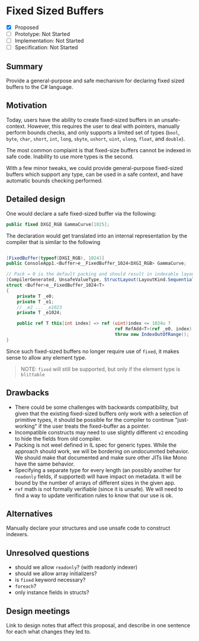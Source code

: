# Fixed Sized Buffers

* [x] Proposed
* [ ] Prototype: Not Started
* [ ] Implementation: Not Started
* [ ] Specification: Not Started

## Summary
[summary]: #summary

Provide a general-purpose and safe mechanism for declaring fixed sized buffers to the C# language.

## Motivation
[motivation]: #motivation

Today, users have the ability to create fixed-sized buffers in an unsafe-context. However, this requires the user to deal with pointers, manually perform bounds checks, and only supports a limited set of types (`bool`, `byte`, `char`, `short`, `int`, `long`, `sbyte`, `ushort`, `uint`, `ulong`, `float`, and `double`).

The most common complaint is that fixed-size buffers cannot be indexed in safe code. Inability to use more types is the second.

With a few minor tweaks, we could provide general-purpose fixed-sized buffers which support any type, can be used in a safe context, and have automatic bounds checking performed.

## Detailed design
[design]: #detailed-design

One would declare a safe fixed-sized buffer via the following:

```C#
public fixed DXGI_RGB GammaCurve[1025];
```

The declaration would get translated into an internal representation by the compiler that is similar to the following

```C#

[FixedBuffer(typeof(DXGI_RGB), 1024)]
public ConsoleApp1.<Buffer>e__FixedBuffer_1024<DXGI_RGB> GammaCurve;

// Pack = 0 is the default packing and should result in indexable layout.
[CompilerGenerated, UnsafeValueType, StructLayout(LayoutKind.Sequential, Pack = 0)]
struct <Buffer>e__FixedBuffer_1024<T>
{
    private T _e0;
    private T _e1;
    // _e2 ... _e1023
    private T _e1024;

    public ref T this[int index] => ref (uint)index <= 1024u ?
                                         ref RefAdd<T>(ref _e0, index):
                                         throw new IndexOutOfRange();
}
```

Since such fixed-sized buffers no longer require use of `fixed`, it makes sense to allow any element type.  

> NOTE: `fixed` will still be supported, but only if the element type is `blittable`

## Drawbacks
[drawbacks]: #drawbacks

* There could be some challenges with backwards compatibility, but given that the existing fixed-sized buffers only work with a selection of primitive types, it should be possible for the compiler to continue "just-working" if the user treats the fixed-buffer as a pointer. 
* Incompatible constructs may need to use slightly different `v2` encoding to hide the fields from old compiler.
* Packing is not weel defined in IL spec for generic types. While the approach should work, we will be bordering on undocumnted behavior. We should make that documented and make sure other JITs like Mono have the same behavior.
* Specifying a separate type for every length (an possibly another for `readonly` fields, if supported) will have impact on metadata. It will be bound by the number of arrays of different sizes in the given app. 
* `ref` math is not formally verifiable (since it is unsafe). We will need to find a way to update verification rules to know that our use is ok.

## Alternatives
[alternatives]: #alternatives

Manually declare your structures and use unsafe code to construct indexers.

## Unresolved questions
[unresolved]: #unresolved-questions

- should we allow `readonly`?  (with readonly indexer)
- should we allow array initializers?
- is `fixed` keyword necessary?
- `foreach`?
- only instance fields in structs?

## Design meetings

Link to design notes that affect this proposal, and describe in one sentence for each what changes they led to.

